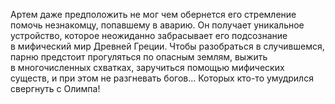 <!--2025-05-12 00:40:25--><!--pdate:2023-->
Артем даже предположить не мог чем обернется его стремление помочь незнакомцу, попавшему в аварию. Он получает уникальное устройство, которое неожиданно забрасывает его подсознание в мифический мир Древней Греции.
Чтобы разобраться в случившемся, парню предстоит прогуляться по опасным землям, выжить в многочисленных схватках, заручиться помощью мифических существ, и при этом не разгневать богов… Которых кто-то умудрился свергнуть с Олимпа!